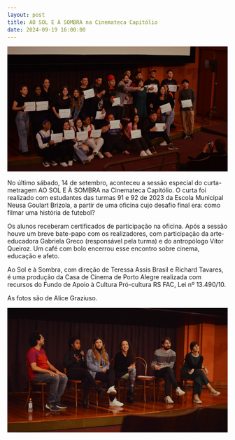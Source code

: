 ```yaml
---
layout: post
title: AO SOL E À SOMBRA na Cinemateca Capitólio
date: 2024-09-19 16:00:00
---
```

![](/uploads/asas-diplomas.jpg)

No último sábado, 14 de setembro, aconteceu a sessão especial do curta-metragem AO SOL E À SOMBRA na Cinemateca Capitólio. O curta foi realizado com estudantes das turmas 91 e 92 de 2023 da Escola Municipal Neusa Goulart Brizola, a partir de uma oficina cujo desafio final era: como filmar uma história de futebol?

Os alunos receberam certificados de participação na oficina. Após a sessão houve um breve bate-papo com os realizadores, com participação da arte-educadora Gabriela Greco (responsável pela turma) e do antropólogo Vítor Queiroz. Um café com bolo encerrou esse encontro sobre cinema, educação e afeto.

Ao Sol e à Sombra, com direção de Teressa Assis Brasil e Richard Tavares, é uma produção da Casa de Cinema de Porto Alegre realizada com recursos do Fundo de Apoio à Cultura Pró-cultura RS FAC, Lei nº 13.490/10.

As fotos são de Alice Graziuso.

![](/uploads/asas-debate.jpg)
